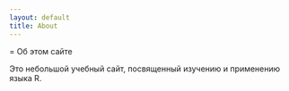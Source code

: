 ```yaml
---
layout: default
title: About
---
```


= Об этом сайте

Это небольшой учебный сайт, посвященный изучению
и применению языка R.
